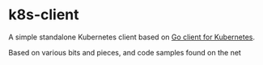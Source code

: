 # k8s-client

A simple standalone Kubernetes client based on [Go client for Kubernetes](https://github.com/kubernetes/client-go "client-go").

Based on various bits and pieces, and code samples found on the net


